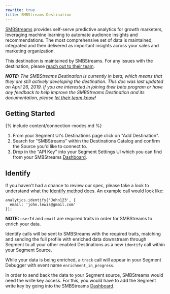 ```yaml
---
rewrite: true
title: SMBStreams Destination
---
```

[SMBStreams](https://www.buzzboard.com/smbstreams/solutions/?utm_source=segmentio&utm_medium=docs&utm_campaign=partners) provides self-serve predictive analytics for growth marketers, leveraging machine learning to automate audience insights and recommendations. The most comprehensive set of data is maintained, integrated and then delivered as important insights across your sales and marketing organization.

This destination is maintained by SMBStreams. For any issues with the destination, please [reach out to their team](mailto:support@buzzboard.com).

_**NOTE:** The SMBStreams Destination is currently in beta, which means that they are still actively developing the destination. This doc was last updated on April 26, 2019. If you are interested in joining their beta program or have any feedback to help improve the SMBStreams Destination and its documentation, please [let  their team know](mailto:support@buzzboard.com)!_

## Getting Started

{% include content/connection-modes.md %}

1. From your Segment UI's Destinations page click on "Add Destination".
2. Search for "SMBStreams" within the Destinations Catalog and confirm the Source you'd like to connect to.
3. Drop in the "API Key" into your Segment Settings UI which you can find from your SMBStreams [Dashboard](https://sales.buzzboard.com/v5/stream-dashboard).


## Identify

If you haven't had a chance to review our spec, please take a look to understand what the [Identify method](https://segment.com/docs/spec/identify/) does. An example call would look like:

```
analytics.identify('John123', {
  email: 'john.lewis@gmail.com'
});
```

**NOTE:** `userId` and `email` are required traits in order for SMBStreams to enrich your data.

Identify calls will be sent to SMBStreams with the required traits, matching and sending the full profile with enriched data downstream through Segment to all your other enabled Destinations as a new `identify` call within your Segment Source.

While your data is being enriched, a `track` call will appear in your Segment Debugger with event name `enrichment_in_progress`.

In order to send back the data to your Segment source, SMBStreams would need the write key access. For this, you would have to add the Segment write key by going into the SMBStreams [Dashboard](https://sales.buzzboard.com/v5/stream-dashboard).
